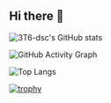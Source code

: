 ## Hi there 👋

![3T6-dsc's GitHub stats](https://github-readme-stats.vercel.app/api?username=3T6-dsc&show_icons=true&theme=radical)

![GitHub Activity Graph](https://github-readme-activity-graph.cyclic.app/graph?username=3T6-dsc&theme=react-dark)

![Top Langs](https://github-readme-stats.vercel.app/api/top-langs/?username=3T6-dsc&layout=compact&theme=radical)

[![trophy](https://github-profile-trophy.vercel.app/?username=3T6-dsc&theme=dracula)](https://github.com/ryo-ma/github-profile-trophy)



